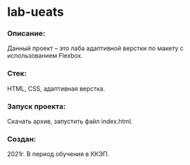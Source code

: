# lab-ueats

### Описание:
Данный проект – это лаба адаптивной верстки по макету с использованием Flexbox.

### Стек: 
HTML, CSS, адаптивная верстка.

### Запуск проекта: 
Скачать архив, запустить файл index.html.

### Создан: 
2021г. В период обучения в ККЭП.
